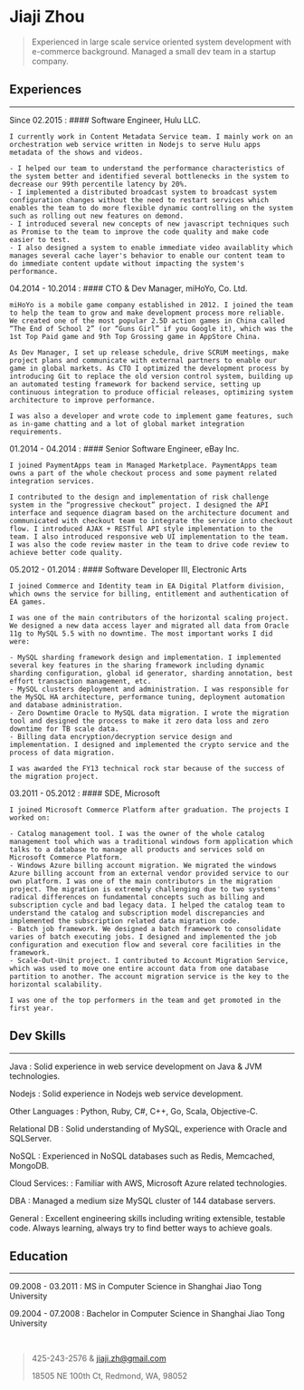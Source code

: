 # Jiaji Zhou

> Experienced in large scale service oriented system development with e-commerce background. Managed a small dev team in a startup company.

## Experiences

----

Since 02.2015
:   #### Software Engineer, Hulu LLC.

    I currently work in Content Metadata Service team. I mainly work on an orchestration web service written in Nodejs to serve Hulu apps metadata of the shows and videos.

    - I helped our team to understand the performance characteristics of the system better and identified several bottlenecks in the system to decrease our 99th percentile latency by 20%.
    - I implemented a distributed broadcast system to broadcast system configuration changes without the need to restart services which enables the team to do more flexible dynamic controlling on the system such as rolling out new features on demond.
    - I introduced several new concepts of new javascript techniques such as Promise to the team to improve the code quality and make code easier to test.
    - I also designed a system to enable immediate video availablity which manages several cache layer's behavior to enable our content team to do immediate content update without impacting the system's performance.

04.2014 - 10.2014
:   #### CTO & Dev Manager, miHoYo, Co. Ltd.

    miHoYo is a mobile game company established in 2012. I joined the team to help the team to grow and make development process more reliable. We created one of the most popular 2.5D action games in China called “The End of School 2” (or “Guns Girl” if you Google it), which was the 1st Top Paid game and 9th Top Grossing game in AppStore China. 

    As Dev Manager, I set up release schedule, drive SCRUM meetings, make project plans and communicate with external partners to enable our game in global markets. As CTO I optimized the development process by introducing Git to replace the old version control system, building up an automated testing framework for backend service, setting up continuous integration to produce official releases, optimizing system architecture to improve performance.

    I was also a developer and wrote code to implement game features, such as in-game chatting and a lot of global market integration requirements.

01.2014 - 04.2014
:   #### Senior Software Engineer, eBay Inc.

    I joined PaymentApps team in Managed Marketplace. PaymentApps team owns a part of the whole checkout process and some payment related integration services.
    
    I contributed to the design and implementation of risk challenge system in the “progressive checkout” project. I designed the API interface and sequence diagram based on the architecture document and communicated with checkout team to integrate the service into checkout flow. I introduced AJAX + RESTful API style implementation to the team. I also introduced responsive web UI implementation to the team. I was also the code review master in the team to drive code review to achieve better code quality.

05.2012 - 01.2014
:   #### Software Developer III, Electronic Arts

    I joined Commerce and Identity team in EA Digital Platform division, which owns the service for billing, entitlement and authentication of EA games.

    I was one of the main contributors of the horizontal scaling project. We designed a new data access layer and migrated all data from Oracle 11g to MySQL 5.5 with no downtime. The most important works I did were:

    - MySQL sharding framework design and implementation. I implemented several key features in the sharing framework including dynamic sharding configuration, global id generator, sharding annotation, best effort transaction management, etc.
    - MySQL clusters deployment and administration. I was responsible for the MySQL HA architecture, performance tuning, deployment automation and database administration.
    - Zero Downtime Oracle to MySQL data migration. I wrote the migration tool and designed the process to make it zero data loss and zero downtime for TB scale data.
    - Billing data encryption/decryption service design and implementation. I designed and implemented the crypto service and the process of data migration.

    I was awarded the FY13 technical rock star because of the success of the migration project.

03.2011 - 05.2012
:   #### SDE, Microsoft

    I joined Microsoft Commerce Platform after graduation. The projects I worked on:

    - Catalog management tool. I was the owner of the whole catalog management tool which was a traditional windows form application which talks to a database to manage all products and services sold on Microsoft Commerce Platform.
    - Windows Azure billing account migration. We migrated the windows Azure billing account from an external vendor provided service to our own platform. I was one of the main contributors in the migration project. The migration is extremely challenging due to two systems' radical differences on fundamental concepts such as billing and subscription cycle and bad legacy data. I helped the catalog team to understand the catalog and subscription model discrepancies and implemented the subscription related data migration code.
    - Batch job framework. We designed a batch framework to consolidate varies of batch executing jobs. I designed and implemented the job configuration and execution flow and several core facilities in the framework.
    - Scale-Out-Unit project. I contributed to Account Migration Service, which was used to move one entire account data from one database partition to another. The account migration service is the key to the horizontal scalability.

    I was one of the top performers in the team and get promoted in the first year.

## Dev Skills

----

Java
:   Solid experience in web service development on Java & JVM technologies.

Nodejs
:   Solid experience in Nodejs web service development.

Other Languages
:   Python, Ruby, C#, C++, Go, Scala, Objective-C.

Relational DB
:   Solid understanding of MySQL, experience with Oracle and SQLServer.

NoSQL
:   Experienced in NoSQL databases such as Redis, Memcached, MongoDB.

Cloud Services:
:   Familiar with AWS, Microsoft Azure related technologies.

DBA
:   Managed a medium size MySQL cluster of 144 database servers.

General
:   Excellent engineering skills including writing extensible, testable code.
    Always learning, always try to find better ways to achieve goals.

## Education

----

09.2008 - 03.2011
:   MS in Computer Science in Shanghai Jiao Tong University

09.2004 - 07.2008
:   Bachelor in Computer Science in Shanghai Jiao Tong University

&nbsp;

> 425-243-2576 & jiaji.zh@gmail.com
> 
> 18505 NE 100th Ct, Redmond, WA, 98052



